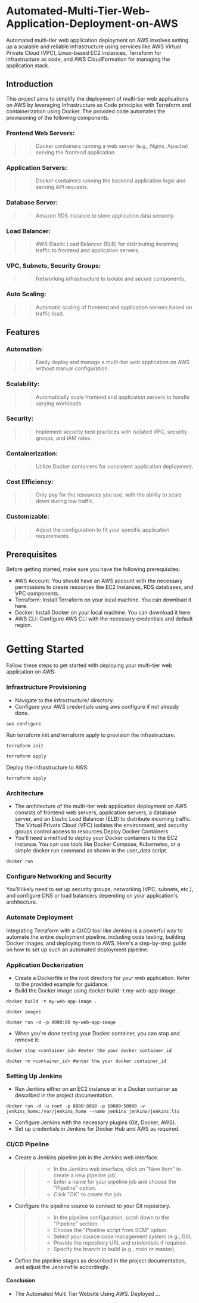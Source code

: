 # Automated-Multi-Tier-Web-Application-Deployment-on-AWS
Automated multi-tier web application deployment on AWS involves setting up a scalable and reliable infrastructure using services like AWS Virtual Private Cloud (VPC), Linux-based EC2 instances, Terraform for infrastructure as code, and AWS CloudFormation for managing the application stack.
## Introduction
This project aims to simplify the deployment of multi-tier web applications on AWS by leveraging Infrastructure as Code principles with Terraform and containerization using Docker. The provided code automates the provisioning of the following components:

### Frontend Web Servers: 
>> Docker containers running a web server (e.g., Nginx, Apache) serving the frontend application.
### Application Servers: 
>> Docker containers running the backend application logic and serving API requests.
### Database Server: 
>> Amazon RDS instance to store application data securely.
### Load Balancer: 
>> AWS Elastic Load Balancer (ELB) for distributing incoming traffic to frontend and application servers. 
### VPC, Subnets, Security Groups: 
>> Networking infrastructure to isolate and secure components.
### Auto Scaling: 
>> Automatic scaling of frontend and application servers based on traffic load.

## Features

### Automation: 
>> Easily deploy and manage a multi-tier web application on AWS without manual configuration.
### Scalability: 
>> Automatically scale frontend and application servers to handle varying workloads.
### Security: 
>> Implement security best practices with isolated VPC, security groups, and IAM roles.
### Containerization: 
>> Utilize Docker containers for consistent application deployment.
### Cost Efficiency: 
>> Only pay for the resources you use, with the ability to scale down during low traffic.
### Customizable: 
>> Adjust the configuration to fit your specific application requirements.

## Prerequisites
Before getting started, make sure you have the following prerequisites:

- AWS Account: You should have an AWS account with the necessary permissions to create resources like EC2 instances, RDS databases, and VPC components.
- Terraform: Install Terraform on your local machine. You can download it here.
- Docker: Install Docker on your local machine. You can download it here.
- AWS CLI: Configure AWS CLI with the necessary credentials and default region.

# Getting Started
Follow these steps to get started with deploying your multi-tier web application on AWS:

### Infrastructure Provisioning
- Navigate to the infrastructure/ directory.
- Configure your AWS credentials using aws configure if not already done.
```
aws configure
```
Run terraform init and terraform apply to provision the infrastructure.
```
terraform init
```
```
terraform apply
```
Deploy the infrastructure to AWS:
```
terraform apply
```
### Architecture
- The architecture of the multi-tier web application deployment on AWS consists of frontend web servers, application servers, a database server, and an Elastic Load Balancer (ELB) to distribute incoming traffic. The Virtual Private Cloud (VPC) isolates the environment, and security groups control access to resources.Deploy Docker Containers
- You'll need a method to deploy your Docker containers to the EC2 instance. You can use tools like Docker Compose, Kubernetes, or a simple docker run command as shown in the user_data script.
```
docker run
```
### Configure Networking and Security
You'll likely need to set up security groups, networking (VPC, subnets, etc.), and configure DNS or load balancers depending on your application's architecture.
### Automate Deployment
Integrating Terraform with a CI/CD tool like Jenkins is a powerful way to automate the entire deployment pipeline, including code testing, building Docker images, and deploying them to AWS. Here's a step-by-step guide on how to set up such an automated deployment pipeline:

### Application Dockerization
* Create a Dockerfile in the root directory for your web application. Refer to the provided example for guidance.
* Build the Docker image using docker build -t my-web-app-image .
```
docker build -t my-web-app-image .
```
```
docker images
```
```
docker run -d -p 8080:80 my-web-app-image
```
* When you're done testing your Docker container, you can stop and remove it:
```
docker stop <container_id> #enter the your docker container_id
```
```
docker rm <container_id> #enter the your docker container_id
```
### Setting Up Jenkins
* Run Jenkins either on an EC2 instance or in a Docker container as described in the project documentation.
```
docker run -d -u root -p 8080:8080 -p 50000:50000 -v jenkins_home:/var/jenkins_home --name jenkins jenkins/jenkins:lts
```
* Configure Jenkins with the necessary plugins (Git, Docker, AWS).
* Set up credentials in Jenkins for Docker Hub and AWS as required.

### CI/CD Pipeline
* Create a Jenkins pipeline job in the Jenkins web interface.
  >> - In the Jenkins web interface, click on "New Item" to create a new pipeline job.
  >> - Enter a name for your pipeline job and choose the "Pipeline" option.
  >> - Click "OK" to create the job.
* Configure the pipeline source to connect to your Git repository.
  >> - In the pipeline configuration, scroll down to the "Pipeline" section.
  >> -  Choose the "Pipeline script from SCM" option.
  >> -  Select your source code management system (e.g., Git).
  >> - Provide the repository URL and credentials if required.
  >> - Specify the branch to build (e.g., main or master).
* Define the pipeline stages as described in the project documentation, and adjust the Jenkinsfile accordingly.


#### Conclusion 
+ The Automated Multi Tier Website Using AWS. Deployed ...
  
